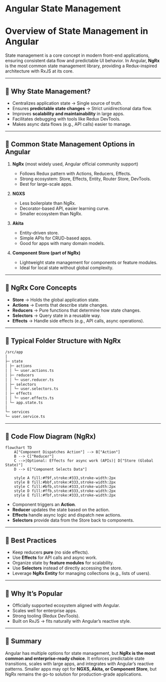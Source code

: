 # Angular State Management

# Overview of State Management in Angular

State management is a core concept in modern front-end applications, ensuring consistent data flow and predictable UI behavior. In Angular, **NgRx** is the most common state management library, providing a Redux-inspired architecture with RxJS at its core.

---

## 🔹 Why State Management?

* Centralizes application state → Single source of truth.
* Ensures **predictable state changes** → Strict unidirectional data flow.
* Improves **scalability and maintainability** in large apps.
* Facilitates debugging with tools like Redux DevTools.
* Makes async data flows (e.g., API calls) easier to manage.

---

## 🔹 Common State Management Options in Angular

1. **NgRx** (most widely used, Angular official community support)
   * Follows Redux pattern with Actions, Reducers, Effects.
   * Strong ecosystem: Store, Effects, Entity, Router Store, DevTools.
   * Best for large-scale apps.

2. **NGXS**
   * Less boilerplate than NgRx.
   * Decorator-based API, easier learning curve.
   * Smaller ecosystem than NgRx.

3. **Akita**
   * Entity-driven store.
   * Simple APIs for CRUD-based apps.
   * Good for apps with many domain models.

4. **Component Store (part of NgRx)**
   * Lightweight state management for components or feature modules.
   * Ideal for local state without global complexity.

---

## 🔹 NgRx Core Concepts

* **Store** → Holds the global application state.
* **Actions** → Events that describe state changes.
* **Reducers** → Pure functions that determine how state changes.
* **Selectors** → Query state in a reusable way.
* **Effects** → Handle side effects (e.g., API calls, async operations).

---

## 🔹 Typical Folder Structure with NgRx
```graphql
/src/app
│
├─ state
│ ├─ actions
│ │ └─ user.actions.ts
│ ├─ reducers
│ │ └─ user.reducer.ts
│ ├─ selectors
│ │ └─ user.selectors.ts
│ ├─ effects
│ │ └─ user.effects.ts
│ └─ app.state.ts
│
└─ services
└─ user.service.ts
```

---

## 🔹 Code Flow Diagram (NgRx)

```mermaid
flowchart TD
    A["Component Dispatches Action"] --> B["Action"]
    B --> C["Reducer"]
    C -->|Optional: Effects for async work (APIs)| D["Store (Global State)"]
    D --> E["Component Selects Data"]

    style A fill:#f9f,stroke:#333,stroke-width:2px
    style B fill:#bbf,stroke:#333,stroke-width:2px
    style C fill:#bfb,stroke:#333,stroke-width:2px
    style D fill:#ffb,stroke:#333,stroke-width:2px
    style E fill:#fbf,stroke:#333,stroke-width:2px
```



* Component triggers an **Action**.
* **Reducer** updates the state based on the action.
* **Effects** handle async logic and dispatch new actions.
* **Selectors** provide data from the Store back to components.

---

## 🔹 Best Practices

* Keep reducers **pure** (no side effects).
* Use **Effects** for API calls and async work.
* Organize state by **feature modules** for scalability.
* Use **Selectors** instead of directly accessing the store.
* Leverage **NgRx Entity** for managing collections (e.g., lists of users).

---

## 🔹 Why It’s Popular

* Officially supported ecosystem aligned with Angular.
* Scales well for enterprise apps.
* Strong tooling (Redux DevTools).
* Built on RxJS → fits naturally with Angular’s reactive style.

---

## 🔹 Summary

Angular has multiple options for state management, but **NgRx is the most common and enterprise-ready choice**. It enforces predictable state transitions, scales with large apps, and integrates with Angular’s reactive patterns. Smaller apps may opt for **NGXS, Akita, or Component Store**, but NgRx remains the go-to solution for production-grade applications.
